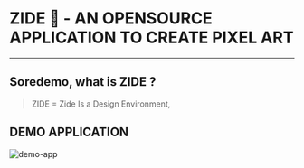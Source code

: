 # ZIDE 🎨 - AN OPENSOURCE APPLICATION TO CREATE PIXEL ART
---

## Soredemo, what is ZIDE ?
> ZIDE = Zide Is a Design Environment,

## DEMO APPLICATION
![demo-app](https://cdn.discordapp.com/attachments/1266641325470781543/1266642093913407528/demo-application.png?ex=66a5e3e0&is=66a49260&hm=32f5819571f55f16b5ace231b9f9ddee71bc46dd918857a285db5f818134c5e4&)
